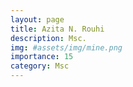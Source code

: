 ```yaml
---
layout: page
title: Azita N. Rouhi
description: Msc.
img: #assets/img/mine.png
importance: 15
category: Msc
---
```

